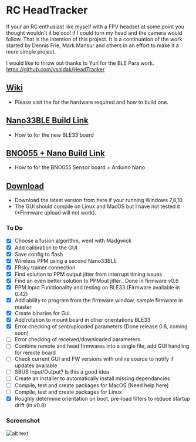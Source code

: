 # RC HeadTracker
If your an RC enthusiast like myself with a FPV headset at some point you thought wouldn't it be cool if I could turn my head and the camera would follow. That is the intention of this project. It is a continuation of the work started by Dennis Frie, Mark Mansur and others in an effort to make it a more simple project.

I would like to throw out thanks to Yuri for the BLE Para work. https://github.com/ysoldak/HeadTracker

## [Wiki](https://github.com/dlktdr/HeadTracker/wiki)
* Please visit the  for the hardware required and how to build one.

## [Nano33BLE Build Link](https://github.com/dlktdr/HeadTracker/wiki/Nano33BLE-Build-Instructions)
* How to for the new BLE33 board

## [BNO055 + Nano Build Link](https://github.com/dlktdr/HeadTracker/wiki/BNO055-Build-Instructions)
* How to for the BNO055 Sensor board + Arduino Nano

## [Download](https://github.com/dlktdr/HeadTracker/releases)
* Download the latest version from here if your running Windows 7,8,10. 
* The GUI should compile on Linux and MacOS but I have not tested it (*Firmware upload will not work).

### To Do
- [x] Choose a fusion algorithm, went with Madgwick
- [x] Add calibration to the GUI
- [X] Save config to flash
- [X] Wireless PPM using a second Nano33BLE
- [X] FRsky trainer connection
- [X] Find solution to PPM output jitter from interrupt timing issues
- [X] Find an even better solution to PPMout jitter.. Done in firmware v0.6
- [X] PPM Input Functionality and testing on BLE33 (Firmware available in 0.42)
- [X] Add ability to program from the firmware window, sample firmware in master
- [X] Create binaries for Gui
- [X] Add rotation to mount board in other orientations BLE33
- [X] Error checking of sent/uploaded parameters (Done release 0.8, coming soon)
- [ ] Error checking of received/downloaded parameters
- [ ] Combine remote and head firmwares into a single file, add GUI handling for remote board
- [ ] Check current GUI and FW versions with online source to notify if updates available
- [ ] SBUS Input/Output? Is this a good idea
- [ ] Create an installer to automatically install missing dependancies
- [ ] Compile, test and create packages for MacOS (Need help here)
- [ ] Compile, test and create packages for Linux
- [x] Roughly determine orientation on boot, pre-load filters to reduce startup drift (in v0.8)

### Screenshot
![alt text](https://github.com/dlktdr/HeadTracker/raw/master/docs/ScreenCapture1006.png)
